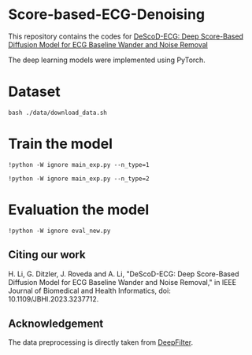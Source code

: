 # Score-based-ECG-Denoising
This repository contains the codes for [DeScoD-ECG: Deep Score-Based Diffusion Model for ECG Baseline Wander and Noise Removal](https://arxiv.org/abs/2208.00542)



The deep learning models were implemented using PyTorch.


# Dataset

~~~
bash ./data/download_data.sh
~~~


# Train the model
~~~
!python -W ignore main_exp.py --n_type=1
~~~
~~~
!python -W ignore main_exp.py --n_type=2
~~~


# Evaluation the model
~~~
!python -W ignore eval_new.py
~~~



## Citing our work

H. Li, G. Ditzler, J. Roveda and A. Li, "DeScoD-ECG: Deep Score-Based Diffusion Model for ECG Baseline Wander and Noise Removal," in IEEE Journal of Biomedical and Health Informatics, doi: 10.1109/JBHI.2023.3237712.


## Acknowledgement

The data preprocessing is directly taken from [DeepFilter](https://www.sciencedirect.com/science/article/pii/S1746809421005899).


